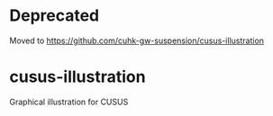 # Deprecated
Moved to https://github.com/cuhk-gw-suspension/cusus-illustration

# cusus-illustration
Graphical illustration for CUSUS
